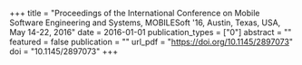 +++
title = "Proceedings of the International Conference on Mobile Software Engineering and Systems, MOBILESoft '16, Austin, Texas, USA, May 14-22, 2016"
date = 2016-01-01
publication_types = ["0"]
abstract = ""
featured = false
publication = ""
url_pdf = "https://doi.org/10.1145/2897073"
doi = "10.1145/2897073"
+++

